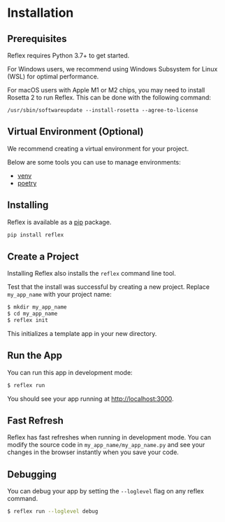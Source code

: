 # Installation

## Prerequisites

Reflex requires Python 3.7+ to get started.

For Windows users, we recommend using Windows Subsystem for Linux (WSL) for optimal performance.

For macOS users with Apple M1 or M2 chips, you may need to install Rosetta 2 to run Reflex. 
This can be done with the following command:
    
`/usr/sbin/softwareupdate --install-rosetta --agree-to-license`

## Virtual Environment (Optional)

We recommend creating a virtual environment for your project.

Below are some tools you can use to manage environments:

- [venv]({pcweb.constants.VENV_URL})
- [poetry]({pcweb.constants.POETRY_URL})

## Installing

Reflex is available as a [pip](pcweb.constants.PIP_URL) package.

```bash
pip install reflex
```

## Create a Project

Installing Reflex also installs the `reflex` command line tool.

Test that the install was successful by creating a new project. Replace `my_app_name` with your project name:

```bash
$ mkdir my_app_name
$ cd my_app_name
$ reflex init
```

This initializes a template app in your new directory.

## Run the App

You can run this app in development mode:

```bash
$ reflex run
```

You should see your app running at [http://localhost:3000](http://localhost:3000).

## Fast Refresh

Reflex has fast refreshes when running in development mode. You can modify the source code in `my_app_name/my_app_name.py` and see your changes in the browser instantly when you save your code.

## Debugging

You can debug your app by setting the `--loglevel` flag on any reflex command.

```bash
$ reflex run --loglevel debug
```
